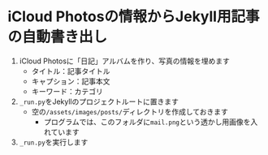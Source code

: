 # iCloud Photosの情報からJekyll用記事の自動書き出し

1. iCloud Photosに「日記」アルバムを作り、写真の情報を埋めます
	- タイトル：記事タイトル
	- キャプション：記事本文
	- キーワード：カテゴリ
1. `_run.py`をJekyllのプロジェクトルートに置きます
	- 空の`/assets/images/posts/`ディレクトリを作成しておきます
		- プログラムでは、このフォルダに`mail.png`という透かし用画像を入れています
1. `_run.py`を実行します
